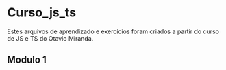 # Curso_js_ts
Estes arquivos de aprendizado e exercícios foram criados a partir do curso de JS e TS do Otavio Miranda.

## Modulo 1

